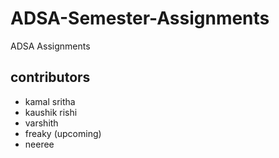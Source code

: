 # ADSA-Semester-Assignments
ADSA Assignments

## contributors
- kamal sritha
- kaushik rishi
- varshith
- freaky (upcoming)
- neeree
